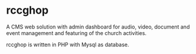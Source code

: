 # rccghop

A CMS web solution with admin dashboard for audio, video, document and event management and featuring of the church activities.

rccghop is written in PHP with Mysql as database.
